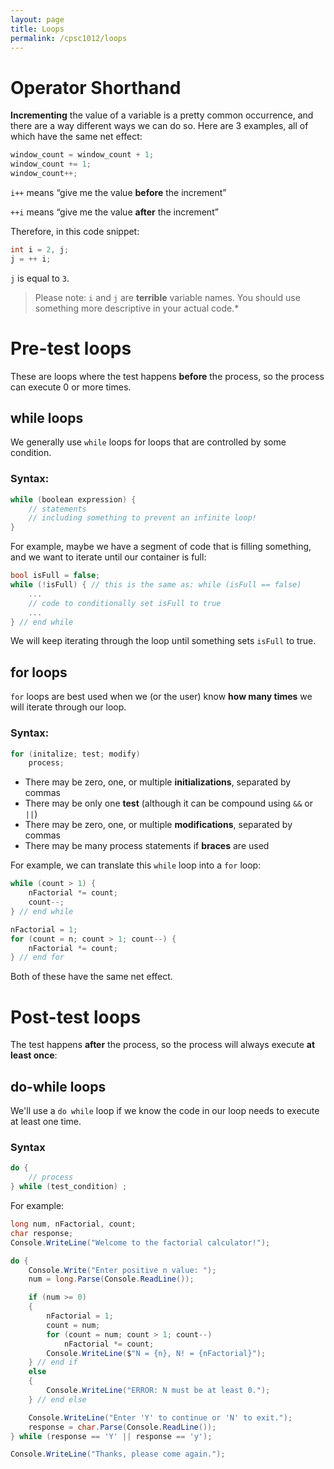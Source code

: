```yaml
---
layout: page
title: Loops
permalink: /cpsc1012/loops
---
```


# Operator Shorthand
**Incrementing** the value of a variable is a pretty common occurrence, and there are a way different ways we can do so. Here are 3 examples, all of which have the same net effect:
```csharp
window_count = window_count + 1;
window_count += 1;
window_count++;
```

`i++` means “give me the value **before** the increment”

`++i` means “give me the value **after** the increment”

Therefore, in this code snippet:
```csharp
int i = 2, j;
j = ++ i;
```
`j` is equal to `3`.

> Please note: `i` and `j` are **terrible** variable names. You should use something more descriptive in your actual code.*

# Pre-test loops
These are loops where the test happens **before** the process, so the process can execute 0 or more times.

## while loops
We generally use `while` loops for loops that are controlled by some condition.

### Syntax:
```csharp
while (boolean expression) {
	// statements
	// including something to prevent an infinite loop!
}
```
For example, maybe we have a segment of code that is filling something, and we want to iterate until our container is full:
```csharp
bool isFull = false;
while (!isFull) { // this is the same as: while (isFull == false)
    ...
    // code to conditionally set isFull to true
    ...
} // end while
```
We will keep iterating through the loop until something sets `isFull` to true.

## for loops
`for` loops are best used when we (or the user) know **how many times** we will iterate through our loop.
### Syntax:
```csharp
for (initalize; test; modify)
	process;
```
- There may be zero, one, or multiple **initializations**, separated by commas
- There may be only one **test** (although it can be compound using `&&` or `||`)
- There may be zero, one, or multiple **modifications**, separated by commas
- There may be many process statements if **braces** are used

For example, we can translate this `while` loop into a `for` loop:

```csharp
while (count > 1) {
    nFactorial *= count;
    count--;
} // end while
```
```csharp
nFactorial = 1;
for (count = n; count > 1; count--) {
	nFactorial *= count;
} // end for
```
Both of these have the same net effect.

# Post-test loops
The test happens **after** the process, so the process will always execute **at least once**:

## do-while loops

We'll use a `do while` loop if we know the code in our loop needs to execute at least one time.

### Syntax

```csharp
do {
    // process
} while (test_condition) ;
```

For example:
```csharp
long num, nFactorial, count;
char response;
Console.WriteLine("Welcome to the factorial calculator!");

do {
    Console.Write("Enter positive n value: ");
    num = long.Parse(Console.ReadLine());

    if (num >= 0)
    {
        nFactorial = 1;
        count = num;
        for (count = num; count > 1; count--)
            nFactorial *= count;
        Console.WriteLine($"N = {n}, N! = {nFactorial}");
    } // end if
    else
    {
        Console.WriteLine("ERROR: N must be at least 0.");
    } // end else

    Console.WriteLine("Enter 'Y' to continue or 'N' to exit.");
    response = char.Parse(Console.ReadLine());
} while (response == 'Y' || response == 'y');

Console.WriteLine("Thanks, please come again.");
```